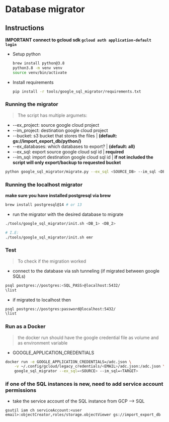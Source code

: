 # Database migrator

## Instructions

**IMPORTANT connect to gcloud sdk `gcloud auth application-default login`**

-   Setup python
    ```bash
    brew install python@3.8
    python3.8 -m venv venv
    source venv/bin/activate
    ```
-   Install requirements
    ```bash
    pip install -r tools/google_sql_migrator/requirements.txt
    ```

### Running the migrator

> The script has multiple argumets:

-   --ex_project: source google cloud project
-   --im_project: destination google cloud project
-   --bucket: s3 bucket that stores the files | **(default: gs://import_export_db/python/)**
-   --ex_databases: which databases to export? | **(default: all)**
-   --ex_sql: export source google cloud sql id | **required**
-   --im_sql: import destination google cloud sql id | **if not included the script will only export/backup to requested bucket**

```bash
python google_sql_migrator/migrate.py --ex_sql <SOURCE_DB> --im_sql <DEST_DB>
```

### Running the localhost migrator

**make sure you have installed postgresql via brew**

```bash
brew install postgresql@14 # or 13
```

-   run the migrator with the desired database to migrate

```bash
./tools/google_sql_migrator/init.sh <DB_1> <DB_2>

# I.E:
./tools/google_sql_migrator/init.sh emr
```

### Test

> To check if the migration worked

-   connect to the database via ssh tunneling (if migrated between google SQLs)

```bash
psql postgres://postgres:<SQL_PASS>@localhost:5432/
\list
```

-   if migrated to localhost then

```bash
psql postgres://postgres:password@localhost:5432/
\list
```

### Run as a Docker

> the docker run should have the google credential file as volume and as environment variable

-   GOOGLE_APPLICATION_CREDENTIALS

```bash
docker run -e GOOGLE_APPLICATION_CREDENTIALS=/adc.json \
    -v ~/.config/gcloud/legacy_credentials/<EMAIL>/adc.json:/adc.json \
    google_sql_migrator --ex_sql=<SOURCE> --im_sql=<TARGET>
```

### if one of the SQL instances is new, need to add service account permissions

-   take the service account of the SQL instance from GCP --> SQL

`gsutil iam ch serviceAccount:<user email>:objectCreator,roles/storage.objectViewer gs://import_export_db`
